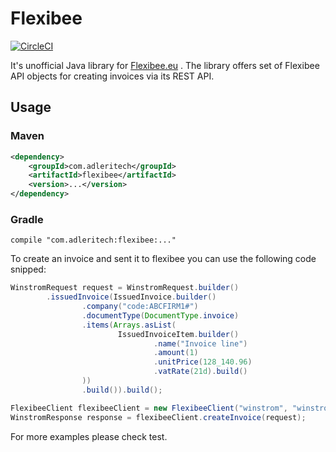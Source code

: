 # Flexibee

[![CircleCI](https://circleci.com/gh/adleritech/flexibee.svg?style=shield)](https://circleci.com/gh/adleritech/flexibee)

It's unofficial Java library for [Flexibee.eu](https://www.flexibee.eu) . The library offers set of Flexibee API objects for creating invoices via its REST API.

## Usage

### Maven

```xml
<dependency>
    <groupId>com.adleritech</groupId>
    <artifactId>flexibee</artifactId>
    <version>...</version>
</dependency>
```


### Gradle
```
compile "com.adleritech:flexibee:..."
```

To create an invoice and sent it to flexibee you can use the following code snipped:
```java
WinstromRequest request = WinstromRequest.builder()
        .issuedInvoice(IssuedInvoice.builder()
                .company("code:ABCFIRM1#")
                .documentType(DocumentType.invoice)
                .items(Arrays.asList(
                        IssuedInvoiceItem.builder()
                                .name("Invoice line")
                                .amount(1)
                                .unitPrice(128_140.96)
                                .vatRate(21d).build()
                ))
                .build()).build();

FlexibeeClient flexibeeClient = new FlexibeeClient("winstrom", "winstrom", "demo");
WinstromResponse response = flexibeeClient.createInvoice(request);
```

For more examples please check test.
